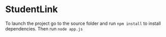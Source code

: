 # StudentLink


To launch the project go to the source folder and run `npm install` to install dependencies.
Then run `node app.js`